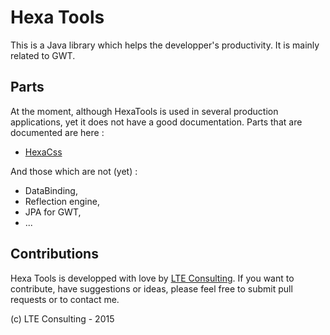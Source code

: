# Hexa Tools

This is a Java library which helps the developper's productivity. It is mainly related to GWT.

## Parts

At the moment, although HexaTools is used in several production applications, yet it does not have a good documentation. Parts that are documented are here :

- [HexaCss](hexa.css/README.md)

And those which are not (yet) :

- DataBinding,
- Reflection engine,
- JPA for GWT,
- ...

## Contributions

Hexa Tools is developped with love by [LTE Consulting](http://www.lteconsulting.fr). If you want to contribute, have suggestions or ideas, please feel free to submit pull requests or to contact me.

(c) LTE Consulting - 2015
